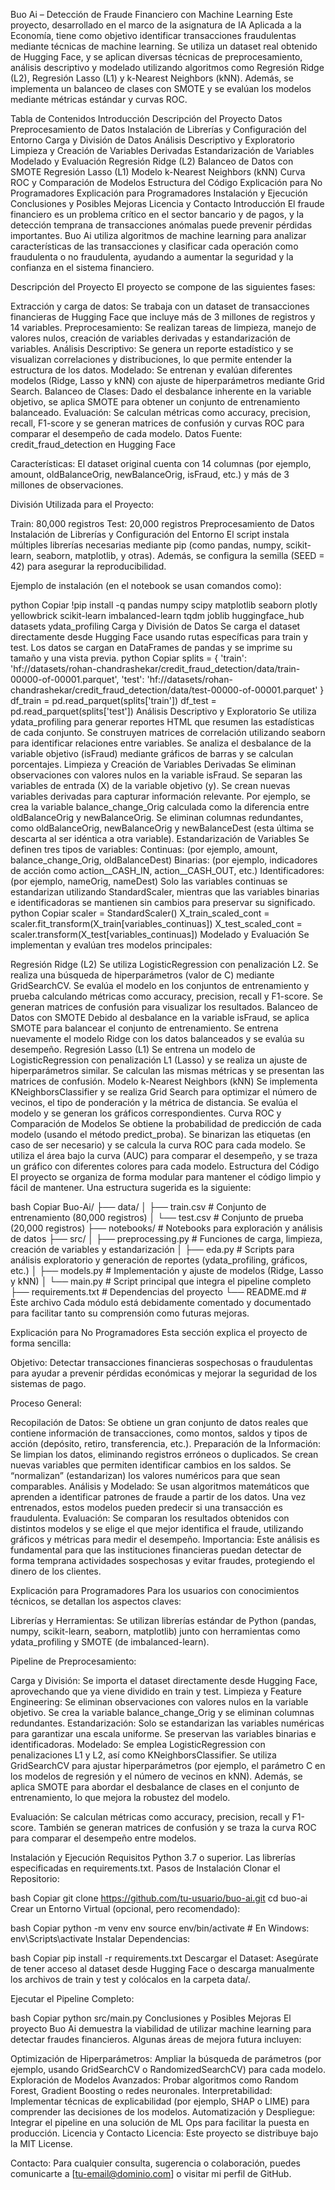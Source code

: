 Buo Ai – Detección de Fraude Financiero con Machine Learning
Este proyecto, desarrollado en el marco de la asignatura de IA Aplicada a la Economía, tiene como objetivo identificar transacciones fraudulentas mediante técnicas de machine learning. Se utiliza un dataset real obtenido de Hugging Face, y se aplican diversas técnicas de preprocesamiento, análisis descriptivo y modelado utilizando algoritmos como Regresión Ridge (L2), Regresión Lasso (L1) y k-Nearest Neighbors (kNN). Además, se implementa un balanceo de clases con SMOTE y se evalúan los modelos mediante métricas estándar y curvas ROC.

Tabla de Contenidos
Introducción
Descripción del Proyecto
Datos
Preprocesamiento de Datos
Instalación de Librerías y Configuración del Entorno
Carga y División de Datos
Análisis Descriptivo y Exploratorio
Limpieza y Creación de Variables Derivadas
Estandarización de Variables
Modelado y Evaluación
Regresión Ridge (L2)
Balanceo de Datos con SMOTE
Regresión Lasso (L1)
Modelo k-Nearest Neighbors (kNN)
Curva ROC y Comparación de Modelos
Estructura del Código
Explicación para No Programadores
Explicación para Programadores
Instalación y Ejecución
Conclusiones y Posibles Mejoras
Licencia y Contacto
Introducción
El fraude financiero es un problema crítico en el sector bancario y de pagos, y la detección temprana de transacciones anómalas puede prevenir pérdidas importantes. Buo Ai utiliza algoritmos de machine learning para analizar características de las transacciones y clasificar cada operación como fraudulenta o no fraudulenta, ayudando a aumentar la seguridad y la confianza en el sistema financiero.

Descripción del Proyecto
El proyecto se compone de las siguientes fases:

Extracción y carga de datos: Se trabaja con un dataset de transacciones financieras de Hugging Face que incluye más de 3 millones de registros y 14 variables.
Preprocesamiento: Se realizan tareas de limpieza, manejo de valores nulos, creación de variables derivadas y estandarización de variables.
Análisis Descriptivo: Se genera un reporte estadístico y se visualizan correlaciones y distribuciones, lo que permite entender la estructura de los datos.
Modelado: Se entrenan y evalúan diferentes modelos (Ridge, Lasso y kNN) con ajuste de hiperparámetros mediante Grid Search.
Balanceo de Clases: Dado el desbalance inherente en la variable objetivo, se aplica SMOTE para obtener un conjunto de entrenamiento balanceado.
Evaluación: Se calculan métricas como accuracy, precision, recall, F1-score y se generan matrices de confusión y curvas ROC para comparar el desempeño de cada modelo.
Datos
Fuente:
credit_fraud_detection en Hugging Face

Características:
El dataset original cuenta con 14 columnas (por ejemplo, amount, oldBalanceOrig, newBalanceOrig, isFraud, etc.) y más de 3 millones de observaciones.

División Utilizada para el Proyecto:

Train: 80,000 registros
Test: 20,000 registros
Preprocesamiento de Datos
Instalación de Librerías y Configuración del Entorno
El script instala múltiples librerías necesarias mediante pip (como pandas, numpy, scikit-learn, seaborn, matplotlib, y otras). Además, se configura la semilla (SEED = 42) para asegurar la reproducibilidad.

Ejemplo de instalación (en el notebook se usan comandos como):

python
Copiar
!pip install -q pandas numpy scipy matplotlib seaborn plotly yellowbrick scikit-learn imbalanced-learn tqdm joblib huggingface_hub datasets ydata_profiling
Carga y División de Datos
Se carga el dataset directamente desde Hugging Face usando rutas específicas para train y test.
Los datos se cargan en DataFrames de pandas y se imprime su tamaño y una vista previa.
python
Copiar
splits = {
    'train': 'hf://datasets/rohan-chandrashekar/credit_fraud_detection/data/train-00000-of-00001.parquet',
    'test': 'hf://datasets/rohan-chandrashekar/credit_fraud_detection/data/test-00000-of-00001.parquet'
}
df_train = pd.read_parquet(splits['train'])
df_test = pd.read_parquet(splits['test'])
Análisis Descriptivo y Exploratorio
Se utiliza ydata_profiling para generar reportes HTML que resumen las estadísticas de cada conjunto.
Se construyen matrices de correlación utilizando seaborn para identificar relaciones entre variables.
Se analiza el desbalance de la variable objetivo (isFraud) mediante gráficos de barras y se calculan porcentajes.
Limpieza y Creación de Variables Derivadas
Se eliminan observaciones con valores nulos en la variable isFraud.
Se separan las variables de entrada (X) de la variable objetivo (y).
Se crean nuevas variables derivadas para capturar información relevante. Por ejemplo, se crea la variable balance_change_Orig calculada como la diferencia entre oldBalanceOrig y newBalanceOrig.
Se eliminan columnas redundantes, como oldBalanceOrig, newBalanceOrig y newBalanceDest (esta última se descarta al ser idéntica a otra variable).
Estandarización de Variables
Se definen tres tipos de variables:
Continuas: (por ejemplo, amount, balance_change_Orig, oldBalanceDest)
Binarias: (por ejemplo, indicadores de acción como action__CASH_IN, action__CASH_OUT, etc.)
Identificadores: (por ejemplo, nameOrig, nameDest)
Solo las variables continuas se estandarizan utilizando StandardScaler, mientras que las variables binarias e identificadoras se mantienen sin cambios para preservar su significado.
python
Copiar
scaler = StandardScaler()
X_train_scaled_cont = scaler.fit_transform(X_train[variables_continuas])
X_test_scaled_cont = scaler.transform(X_test[variables_continuas])
Modelado y Evaluación
Se implementan y evalúan tres modelos principales:

Regresión Ridge (L2)
Se utiliza LogisticRegression con penalización L2.
Se realiza una búsqueda de hiperparámetros (valor de C) mediante GridSearchCV.
Se evalúa el modelo en los conjuntos de entrenamiento y prueba calculando métricas como accuracy, precision, recall y F1-score.
Se generan matrices de confusión para visualizar los resultados.
Balanceo de Datos con SMOTE
Debido al desbalance en la variable isFraud, se aplica SMOTE para balancear el conjunto de entrenamiento.
Se entrena nuevamente el modelo Ridge con los datos balanceados y se evalúa su desempeño.
Regresión Lasso (L1)
Se entrena un modelo de LogisticRegression con penalización L1 (Lasso) y se realiza un ajuste de hiperparámetros similar.
Se calculan las mismas métricas y se presentan las matrices de confusión.
Modelo k-Nearest Neighbors (kNN)
Se implementa KNeighborsClassifier y se realiza Grid Search para optimizar el número de vecinos, el tipo de ponderación y la métrica de distancia.
Se evalúa el modelo y se generan los gráficos correspondientes.
Curva ROC y Comparación de Modelos
Se obtiene la probabilidad de predicción de cada modelo (usando el método predict_proba).
Se binarizan las etiquetas (en caso de ser necesario) y se calcula la curva ROC para cada modelo.
Se utiliza el área bajo la curva (AUC) para comparar el desempeño, y se traza un gráfico con diferentes colores para cada modelo.
Estructura del Código
El proyecto se organiza de forma modular para mantener el código limpio y fácil de mantener. Una estructura sugerida es la siguiente:

bash
Copiar
Buo-Ai/
├── data/
│   ├── train.csv         # Conjunto de entrenamiento (80,000 registros)
│   └── test.csv          # Conjunto de prueba (20,000 registros)
├── notebooks/            # Notebooks para exploración y análisis de datos
├── src/
│   ├── preprocessing.py  # Funciones de carga, limpieza, creación de variables y estandarización
│   ├── eda.py            # Scripts para análisis exploratorio y generación de reportes (ydata_profiling, gráficos, etc.)
│   ├── models.py         # Implementación y ajuste de modelos (Ridge, Lasso y kNN)
│   └── main.py           # Script principal que integra el pipeline completo
├── requirements.txt      # Dependencias del proyecto
└── README.md             # Este archivo
Cada módulo está debidamente comentado y documentado para facilitar tanto su comprensión como futuras mejoras.

Explicación para No Programadores
Esta sección explica el proyecto de forma sencilla:

Objetivo:
Detectar transacciones financieras sospechosas o fraudulentas para ayudar a prevenir pérdidas económicas y mejorar la seguridad de los sistemas de pago.

Proceso General:

Recopilación de Datos:
Se obtiene un gran conjunto de datos reales que contiene información de transacciones, como montos, saldos y tipos de acción (depósito, retiro, transferencia, etc.).
Preparación de la Información:
Se limpian los datos, eliminando registros erróneos o duplicados.
Se crean nuevas variables que permiten identificar cambios en los saldos.
Se “normalizan” (estandarizan) los valores numéricos para que sean comparables.
Análisis y Modelado:
Se usan algoritmos matemáticos que aprenden a identificar patrones de fraude a partir de los datos. Una vez entrenados, estos modelos pueden predecir si una transacción es fraudulenta.
Evaluación:
Se comparan los resultados obtenidos con distintos modelos y se elige el que mejor identifica el fraude, utilizando gráficos y métricas para medir el desempeño.
Importancia:
Este análisis es fundamental para que las instituciones financieras puedan detectar de forma temprana actividades sospechosas y evitar fraudes, protegiendo el dinero de los clientes.

Explicación para Programadores
Para los usuarios con conocimientos técnicos, se detallan los aspectos claves:

Librerías y Herramientas:
Se utilizan librerías estándar de Python (pandas, numpy, scikit-learn, seaborn, matplotlib) junto con herramientas como ydata_profiling y SMOTE (de imbalanced-learn).

Pipeline de Preprocesamiento:

Carga y División: Se importa el dataset directamente desde Hugging Face, aprovechando que ya viene dividido en train y test.
Limpieza y Feature Engineering:
Se eliminan observaciones con valores nulos en la variable objetivo.
Se crea la variable balance_change_Orig y se eliminan columnas redundantes.
Estandarización:
Solo se estandarizan las variables numéricas para garantizar una escala uniforme.
Se preservan las variables binarias e identificadoras.
Modelado:
Se emplea LogisticRegression con penalizaciones L1 y L2, así como KNeighborsClassifier. Se utiliza GridSearchCV para ajustar hiperparámetros (por ejemplo, el parámetro C en los modelos de regresión y el número de vecinos en kNN).
Además, se aplica SMOTE para abordar el desbalance de clases en el conjunto de entrenamiento, lo que mejora la robustez del modelo.

Evaluación:
Se calculan métricas como accuracy, precision, recall y F1-score. También se generan matrices de confusión y se traza la curva ROC para comparar el desempeño entre modelos.

Instalación y Ejecución
Requisitos
Python 3.7 o superior.
Las librerías especificadas en requirements.txt.
Pasos de Instalación
Clonar el Repositorio:

bash
Copiar
git clone https://github.com/tu-usuario/buo-ai.git
cd buo-ai
Crear un Entorno Virtual (opcional, pero recomendado):

bash
Copiar
python -m venv env
source env/bin/activate  # En Windows: env\Scripts\activate
Instalar Dependencias:

bash
Copiar
pip install -r requirements.txt
Descargar el Dataset:
Asegúrate de tener acceso al dataset desde Hugging Face o descarga manualmente los archivos de train y test y colócalos en la carpeta data/.

Ejecutar el Pipeline Completo:

bash
Copiar
python src/main.py
Conclusiones y Posibles Mejoras
El proyecto Buo Ai demuestra la viabilidad de utilizar machine learning para detectar fraudes financieros. Algunas áreas de mejora futura incluyen:

Optimización de Hiperparámetros:
Ampliar la búsqueda de parámetros (por ejemplo, usando GridSearchCV o RandomizedSearchCV) para cada modelo.
Exploración de Modelos Avanzados:
Probar algoritmos como Random Forest, Gradient Boosting o redes neuronales.
Interpretabilidad:
Implementar técnicas de explicabilidad (por ejemplo, SHAP o LIME) para comprender las decisiones de los modelos.
Automatización y Despliegue:
Integrar el pipeline en una solución de ML Ops para facilitar la puesta en producción.
Licencia y Contacto
Licencia:
Este proyecto se distribuye bajo la MIT License.

Contacto:
Para cualquier consulta, sugerencia o colaboración, puedes comunicarte a [tu-email@dominio.com] o visitar mi perfil de GitHub.
